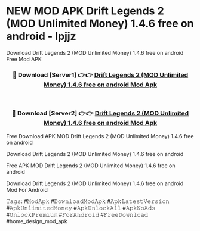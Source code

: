 # NEW MOD APK Drift Legends 2 (MOD Unlimited Money) 1.4.6 free on android - lpjjz
Download Drift Legends 2 (MOD Unlimited Money) 1.4.6 free on android Free Mod APK

<div align="center">
<h3>🔴 Download [Server1] 👉👉 <a href="https://apk-comot.site?title=Drift_Legends_2_(MOD_Unlimited_Money)_1.4.6_free_on_android">Drift Legends 2 (MOD Unlimited Money) 1.4.6 free on android Mod Apk</a></h3><br>

<h3>🔴 Download [Server2] 👉👉 <a href="https://apk-comot.site?title=Drift_Legends_2_(MOD_Unlimited_Money)_1.4.6_free_on_android">Drift Legends 2 (MOD Unlimited Money) 1.4.6 free on android Mod Apk</a></h3>
</div>


Free Download APK MOD Drift Legends 2 (MOD Unlimited Money) 1.4.6 free on android

Download Drift Legends 2 (MOD Unlimited Money) 1.4.6 free on android 

Free APK MOD Drift Legends 2 (MOD Unlimited Money) 1.4.6 free on android 

Download Drift Legends 2 (MOD Unlimited Money) 1.4.6 free on android Mod For Android

𝚃𝚊𝚐𝚜: #𝙼𝚘𝚍𝙰𝚙𝚔 #𝙳𝚘𝚠𝚗𝚕𝚘𝚊𝚍𝙼𝚘𝚍𝙰𝚙𝚔 #𝙰𝚙𝚔𝙻𝚊𝚝𝚎𝚜𝚝𝚅𝚎𝚛𝚜𝚒𝚘𝚗 #𝙰𝚙𝚔𝚄𝚗𝚕𝚒𝚖𝚒𝚝𝚎𝚍𝙼𝚘𝚗𝚎𝚢 #𝙰𝚙𝚔𝚄𝚗𝚕𝚘𝚌𝚔𝙰𝚕𝚕 #𝙰𝚙𝚔𝙽𝚘𝙰𝚍𝚜 #𝚄𝚗𝚕𝚘𝚌𝚔𝙿𝚛𝚎𝚖𝚒𝚞𝚖 #𝙵𝚘𝚛𝙰𝚗𝚍𝚛𝚘𝚒𝚍 #𝙵𝚛𝚎𝚎𝙳𝚘𝚠𝚗𝚕𝚘𝚊𝚍 #home_design_mod_apk